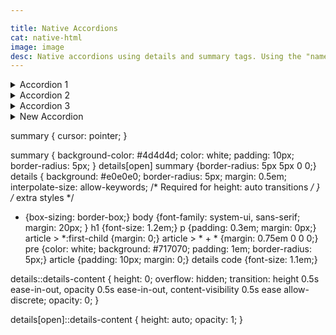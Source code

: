 ```yaml
---

title: Native Accordions
cat: native-html
image: image
desc: Native accordions using details and summary tags. Using the "name" attribute restricts the open state to one instance in a common named group. Alternatively, not using the "name" attribute allows the open/close state to act independent of the other accordion instances on the same page.
---
```



<html-code>
<details name="accordionGroup">  
    <summary>Accordion 1</summary> 
    <div class="details-content">
      <p>Lorem ipsum dolor sit amet, consectetur adipiscing elit, sed do eiusmod tempor incididunt ut labore et dolore magna aliqua.</p>
    </div>
</details> 
<details name="accordionGroup">  
    <summary>Accordion 2</summary> 
    <div class="details-content">
      <p>Lorem ipsum dolor sit amet, consectetur adipiscing elit, sed do eiusmod tempor incididunt ut labore et dolore magna aliqua.</p>
    </div>
</details> 
<details name="accordionGroup">  
    <summary>Accordion 3</summary> 
    <div class="details-content">
      <p>Lorem ipsum dolor sit amet, consectetur adipiscing elit, sed do eiusmod tempor incididunt ut labore et dolore magna aliqua.</p>
    </div>
</details>
<details>  
    <summary>New Accordion</summary> 
    <div class="details-content">
     
    <p>Lorem ipsum dolor sit amet, consectetur adipiscing elit, sed do eiusmod tempor incididunt ut labore et dolore magna aliqua.</p>
    <article>
      <pre>
        <code>
summary {
  cursor: pointer;
}
      </code>
      </pre>
    </article>
    </div>
</details>
</html-code>

<css-code>

summary  {
  cursor: pointer;
}

summary  {
  background-color: #4d4d4d;
  color: white;
  padding: 10px;
  border-radius: 5px;
}
details[open] summary {border-radius: 5px 5px 0 0;}
details {
  background: #e0e0e0;
  border-radius: 5px;
  margin: 0.5em;
  interpolate-size: allow-keywords; /* Required for height: auto transitions */
}
/* extra styles */
* {box-sizing: border-box;}
body {font-family: system-ui, sans-serif; margin: 20px; }
h1 {font-size: 1.2em;}
p {padding: 0.3em; margin: 0px;}
article > *:first-child {margin: 0;}
article > * + * {margin: 0.75em 0 0 0;}
pre {color: white; background: #717070; padding: 1em; border-radius: 5px;}
article {padding: 10px; margin: 0;}
details code {font-size: 1.1em;}

details::details-content {
    height: 0;
    overflow: hidden;
    transition: height 0.5s ease-in-out, opacity 0.5s ease-in-out, content-visibility 0.5s ease allow-discrete;
    opacity: 0;
}

details[open]::details-content {
    height: auto;
    opacity: 1;
}


</css-code>

